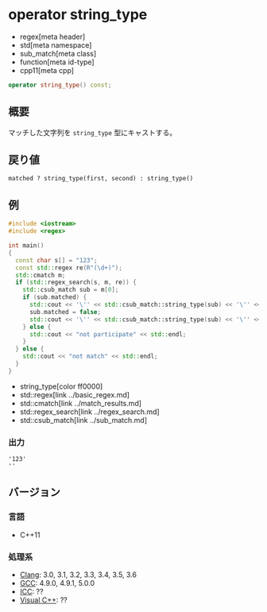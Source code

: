 # operator string_type
* regex[meta header]
* std[meta namespace]
* sub_match[meta class]
* function[meta id-type]
* cpp11[meta cpp]

```cpp
operator string_type() const;
```

## 概要
マッチした文字列を `string_type` 型にキャストする。


## 戻り値
`matched ? string_type(first, second) : string_type()`


## 例
```cpp example
#include <iostream>
#include <regex>

int main()
{
  const char s[] = "123";
  const std::regex re(R"(\d+)");
  std::cmatch m;
  if (std::regex_search(s, m, re)) {
    std::csub_match sub = m[0];
    if (sub.matched) {
      std::cout << '\'' << std::csub_match::string_type(sub) << '\'' << std::endl;
      sub.matched = false;
      std::cout << '\'' << std::csub_match::string_type(sub) << '\'' << std::endl;
    } else {
      std::cout << "not participate" << std::endl;
    }
  } else {
    std::cout << "not match" << std::endl;
  }
}
```
* string_type[color ff0000]
* std::regex[link ../basic_regex.md]
* std::cmatch[link ../match_results.md]
* std::regex_search[link ../regex_search.md]
* std::csub_match[link ../sub_match.md]

### 出力
```
'123'
''
```


## バージョン
### 言語
- C++11

### 処理系
- [Clang](/implementation.md#clang): 3.0, 3.1, 3.2, 3.3, 3.4, 3.5, 3.6
- [GCC](/implementation.md#gcc): 4.9.0, 4.9.1, 5.0.0
- [ICC](/implementation.md#icc): ??
- [Visual C++](/implementation.md#visual_cpp): ??
